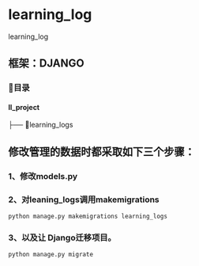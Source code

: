 # learning_log
learning_log


## 框架：DJANGO
### 📂目录
#### ll_project
├── 📂learning_logs



## 修改管理的数据时都采取如下三个步骤：
### 1、修改models.py
### 2、对leaning_logs调用makemigrations
    python manage.py makemigrations learning_logs
### 3、以及让 Django迁移项⽬。
    python manage.py migrate